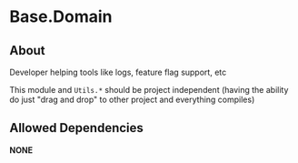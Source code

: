 # Base.Domain

## About

Developer helping tools like logs, feature flag support, etc

This module and `Utils.*` should be project independent (having the ability do just "drag and drop" to other project and everything compiles)

## Allowed Dependencies

__NONE__

